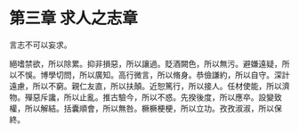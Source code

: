 # 第三章 求人之志章

言志不可以妄求。

絕嗜禁欲，所以除累。抑非損惡，所以讓過。貶酒闕色，所以無污。避嫌遠疑，所以不悞。博學切問，所以廣知。高行微言，所以脩身。恭儉謙約，所以自守。深計遠慮，所以不窮。親仁友直，所以扶顛。近恕篤行，所以接人。任材使能，所以濟物。殫惡斥讒，所以止亂。推古驗今，所以不惑。先揆後度，所以應卒。設變致權，所以解結。括囊順會，所以無咎。橛橛梗梗，所以立功。孜孜淑淑，所以保終。
